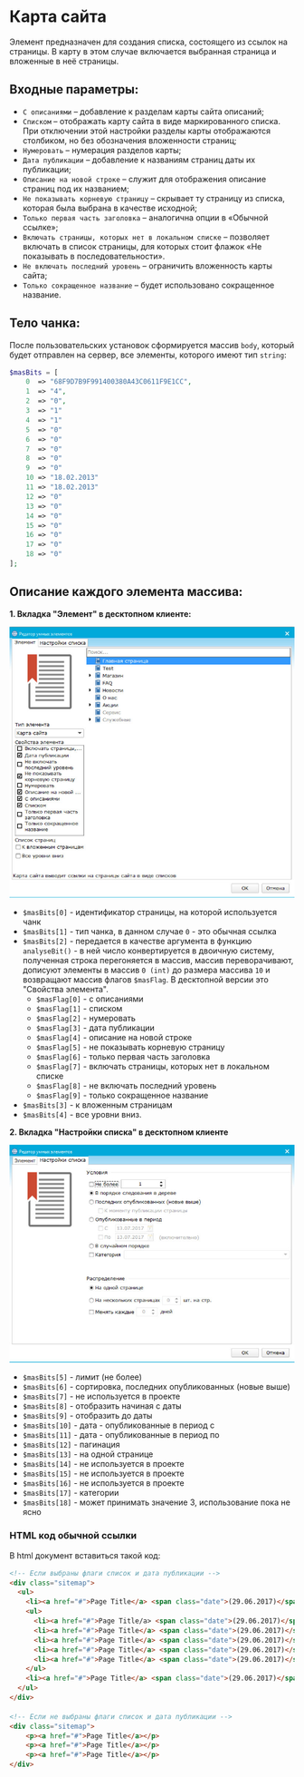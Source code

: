 # Карта сайта

Элемент предназначен для создания списка, состоящего из ссылок на страницы. В карту в этом случае включается выбранная страница и вложенные в неё страницы.

## Входные параметры: 
+ `С описаниями` – добавление к разделам карты сайта описаний;
+ `Списком` – отображать карту сайта в виде маркированного списка. При отключении этой настройки разделы карты отображаются столбиком, но без обозначения вложенности страниц;
+ `Нумеровать` – нумерация разделов карты;
+ `Дата публикации` – добавление к названиям страниц даты их публикации;
+ `Описание на новой строке` – служит для отображения описание страниц под их названием;
+ `Не показывать корневую страницу` – скрывает ту страницу из списка, которая была выбрана в качестве исходной;
+ `Только первая часть заголовка` – аналогична опции в «Обычной ссылке»;
+ `Включать страницы, которых нет в локальном списке` – позволяет включать в список страницы, для которых стоит флажок «Не показывать в последовательности».
+ `Не включать последний уровень` – ограничить вложенность карты сайта;
+ `Только сокращенное название` – будет использовано сокращенное название.

## Тело чанка:

После пользовательских установок сформируется массив `body`, который будет отправлен на сервер, все элементы, которого имеют тип `string`:
```php
$masBits = [
	0  => "68F9D7B9F991400380A43C0611F9E1CC",
	1  => "4",
	2  => "0",
	3  => "1"
	4  => "1"
	5  => "0"
	6  => "0"
	7  => "0"
	8  => "0"
	9  => "0"
	10 => "18.02.2013"
	11 => "18.02.2013"
	12 => "0"
	13 => "0"
	14 => "0"
	15 => "0"
	16 => "0"
	17 => "0"
	18 => "0"
];
```
## Описание каждого элемента массива:
**1. Вкладка "Элемент" в десктопном клиенте:**

![sitemap](https://github.com/miroshnichenkoYaroslav/chunksDocumentation/blob/master/images/sitemap.jpg)

+ `$masBits[0]` - идентификатор страницы, на которой используется чанк
+ `$masBits[1]` - тип чанка, в данном случае `0` - это обычная ссылка
+ `$masBits[2]` - передается в качестве аргумента в функцию `analyseBit()` - в ней число конвертируется в двоичную систему, полученная строка перегоняется в массив, массив переворачивают, дописуют элементы в массив `0 (int)` до размера массива `10` и возвращают массив флагов `$masFlag`. В десктопной версии это "Свойства элемента".  
  - `$masFlag[0]` - с описаниями
  - `$masFlag[1]` - списком
  - `$masFlag[2]` - нумеровать
  - `$masFlag[3]` - дата публикации
  - `$masFlag[4]` - описание на новой строке
  - `$masFlag[5]` - не показывать корневую страницу
  - `$masFlag[6]` - только первая часть заголовка
  - `$masFlag[7]` - включать страницы, которых нет в локальном списке
  - `$masFlag[8]` - не включать последний уровень
  - `$masFlag[9]` - только сокращенное название
+ `$masBits[3]` - к вложенным страницам
+ `$masBits[4]` - все уровни вниз.

**2. Вкладка "Настройки списка" в десктопном клиенте**

![sitemap](https://github.com/miroshnichenkoYaroslav/chunksDocumentation/blob/master/images/list-settings.jpg)

+ `$masBits[5]` - лимит (не более)
+ `$masBits[6]` - сортировка, последних опубликованных (новые выше)
+ `$masBits[7]` - не используется в проекте
+ `$masBits[8]` - отобразить начиная с даты
+ `$masBits[9]` - отобразить до даты
+ `$masBits[10]` - дата - опубликованные в период с 
+ `$masBits[11]` - дата - опубликованные в период по
+ `$masBits[12]` - пагинация
+ `$masBits[13]` - на одной странице
+ `$masBits[14]` - не используется в проекте
+ `$masBits[15]` - не используется в проекте
+ `$masBits[16]` - не используется в проекте
+ `$masBits[17]` - категории
+ `$masBits[18]` - может принимать значение 3, использование пока не ясно

### HTML код обычной ссылки

В html документ вставиться такой код:

```html
<!-- Если выбраны флаги список и дата публикации -->
<div class="sitemap">
  <ul>
    <li><a href="#">Page Title</a> <span class="date">(29.06.2017)</span> </li>
    <ul>
      <li><a href="#">Page Title/a> <span class="date">(29.06.2017)</span> </li>
      <li><a href="#">Page Title</a> <span class="date">(29.06.2017)</span> </li>
      <li><a href="#">Page Title</a> <span class="date">(29.06.2017)</span> </li>
      <li><a href="#">Page Title</a> <span class="date">(29.06.2017)</span> </li>
      <li><a href="#">Page Title</a> <span class="date">(29.06.2017)</span> </li>
    </ul>
    <li><a href="#">Page Title</a> <span class="date">(29.06.2017)</span> </li>
  </ul>
</div>

<!-- Если не выбраны флаги список и дата публикации -->
<div class="sitemap">
	<p><a href="#">Page Title</a></p>
	<p><a href="#">Page Title</a></p>
	<p><a href="#">Page Title</a></p>
</div>
```